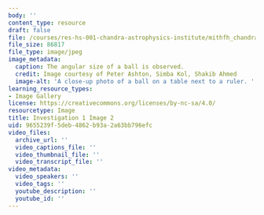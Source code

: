 ```yaml
---
body: ''
content_type: resource
draft: false
file: /courses/res-hs-001-chandra-astrophysics-institute/mithfh_chandra_inv1_bl_ang.jpg
file_size: 86817
file_type: image/jpeg
image_metadata:
  caption: The angular size of a ball is observed.
  credit: Image courtesy of Peter Ashton, Simba Kol, Shakib Ahmed
  image-alt: 'A close-up photo of a ball on a table next to a ruler. '
learning_resource_types:
- Image Gallery
license: https://creativecommons.org/licenses/by-nc-sa/4.0/
resourcetype: Image
title: Investigation 1 Image 2
uid: 9655239f-5deb-4862-b93a-2a63bb796efc
video_files:
  archive_url: ''
  video_captions_file: ''
  video_thumbnail_file: ''
  video_transcript_file: ''
video_metadata:
  video_speakers: ''
  video_tags: ''
  youtube_description: ''
  youtube_id: ''
---
```

